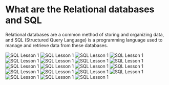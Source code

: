 # What are the Relational databases and SQL
Relational databases are a common method of storing and organizing data,
and SQL (Structured Query Language) is a programming language used to manage and retrieve data from these databases.

![SQL Lesson 1](https://github.com/qaisdw/reading-notes/blob/main/SQL/pic/SQL%20Lesson%201.png)
![SQL Lesson 1](https://github.com/qaisdw/reading-notes/blob/main/SQL/pic/SQL%20Lesson%202.png)
![SQL Lesson 1](https://github.com/qaisdw/reading-notes/blob/main/SQL/pic/SQL%20Lesson%203.png)
![SQL Lesson 1](https://github.com/qaisdw/reading-notes/blob/main/SQL/pic/SQL%20Lesson%204.png)
![SQL Lesson 1](https://github.com/qaisdw/reading-notes/blob/main/SQL/pic/SQL%20Lesson%205.png)
![SQL Lesson 1](https://github.com/qaisdw/reading-notes/blob/main/SQL/pic/SQL%20Lesson%206.png)
![SQL Lesson 1](https://github.com/qaisdw/reading-notes/blob/main/SQL/pic/SQL%20Lesson%207.png)
![SQL Lesson 1](https://github.com/qaisdw/reading-notes/blob/main/SQL/pic/SQL%20Lesson%208.png)
![SQL Lesson 1](https://github.com/qaisdw/reading-notes/blob/main/SQL/pic/SQL%20Lesson%209.png)
![SQL Lesson 1](https://github.com/qaisdw/reading-notes/blob/main/SQL/pic/SQL%20Lesson%2010.png)
![SQL Lesson 1](https://github.com/qaisdw/reading-notes/blob/main/SQL/pic/SQL%20Lesson%2011.png)
![SQL Lesson 1](https://github.com/qaisdw/reading-notes/blob/main/SQL/pic/SQL%20Lesson%2012.png)
![SQL Lesson 1](https://github.com/qaisdw/reading-notes/blob/main/SQL/pic/SQL%20Lesson%2013.png)
![SQL Lesson 1](https://github.com/qaisdw/reading-notes/blob/main/SQL/pic/SQL%20Lesson%2014.png)
![SQL Lesson 1](https://github.com/qaisdw/reading-notes/blob/main/SQL/pic/SQL%20Lesson%2015.png)
![SQL Lesson 1](https://github.com/qaisdw/reading-notes/blob/main/SQL/pic/SQL%20Lesson%2016.png)
![SQL Lesson 1](https://github.com/qaisdw/reading-notes/blob/main/SQL/pic/SQL%20Lesson%2017.png)
![SQL Lesson 1](https://github.com/qaisdw/reading-notes/blob/main/SQL/pic/SQL%20Lesson%2018.png)
![SQL Lesson 1](https://github.com/qaisdw/reading-notes/blob/main/SQL/pic/SQL%20Lesson%2019.png)




